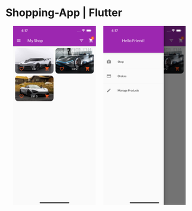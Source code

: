 # Shopping-App | Flutter

<img height="480px" src="ss1.png" hspace='20'><img height="480px" src="ss2.png">
